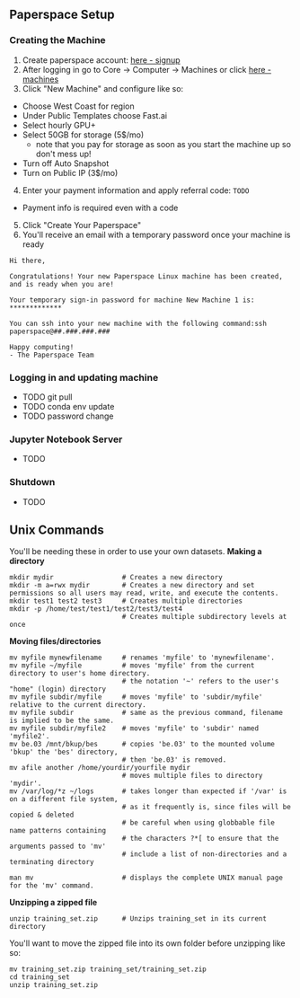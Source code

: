 ## Paperspace Setup
### Creating the Machine
1. Create paperspace account: [here - signup](https://www.paperspace.com/account/signup)
2. After logging in go to Core -> Computer -> Machines or click [here - machines](https://www.paperspace.com/console/machines)
3. Click "New Machine" and configure like so:
  * Choose West Coast for region
  * Under Public Templates choose Fast.ai
  * Select hourly GPU+
  * Select 50GB for storage (5$/mo)
    * note that you pay for storage as soon as you start the machine up so don't mess up!
  * Turn off Auto Snapshot
  * Turn on Public IP (3$/mo)
4. Enter your payment information and apply referral code: `TODO`
  * Payment info is required even with a code
5. Click "Create Your Paperspace"
6. You'll receive an email with a temporary password once your machine is ready
```
Hi there,

Congratulations! Your new Paperspace Linux machine has been created, and is ready when you are!

Your temporary sign-in password for machine New Machine 1 is: *************

You can ssh into your new machine with the following command:ssh paperspace@##.###.###.###

Happy computing!
- The Paperspace Team
```
### Logging in and updating machine
* TODO git pull
* TODO conda env update
* TODO password change

### Jupyter Notebook Server
* TODO

### Shutdown
* TODO

## Unix Commands
You'll be needing these in order to use your own datasets.
**Making a directory**
```
mkdir mydir                 # Creates a new directory
mkdir -m a=rwx mydir        # Creates a new directory and set permissions so all users may read, write, and execute the contents.
mkdir test1 test2 test3     # Creates multiple directories
mkdir -p /home/test/test1/test2/test3/test4
                            # Creates multiple subdirectory levels at once
```

**Moving files/directories**
```
mv myfile mynewfilename     # renames 'myfile' to 'mynewfilename'.
mv myfile ~/myfile          # moves 'myfile' from the current directory to user's home directory.
                            # the notation '~' refers to the user's "home" (login) directory
mv myfile subdir/myfile     # moves 'myfile' to 'subdir/myfile' relative to the current directory.
mv myfile subdir            # same as the previous command, filename is implied to be the same.
mv myfile subdir/myfile2    # moves 'myfile' to 'subdir' named  'myfile2'.
mv be.03 /mnt/bkup/bes      # copies 'be.03' to the mounted volume 'bkup' the 'bes' directory, 
                            # then 'be.03' is removed.
mv afile another /home/yourdir/yourfile mydir 
                            # moves multiple files to directory 'mydir'.
mv /var/log/*z ~/logs       # takes longer than expected if '/var' is on a different file system, 
                            # as it frequently is, since files will be copied & deleted
                            # be careful when using globbable file name patterns containing
                            # the characters ?*[ to ensure that the arguments passed to 'mv'
                            # include a list of non-directories and a terminating directory

man mv                      # displays the complete UNIX manual page for the 'mv' command.
```

**Unzipping a zipped file**
```
unzip training_set.zip      # Unzips training_set in its current directory
```
You'll want to move the zipped file into its own folder before unzipping like so:
```
mv training_set.zip training_set/training_set.zip
cd training_set
unzip training_set.zip
```
